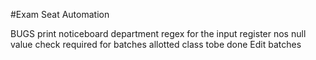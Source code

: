 #Exam Seat Automation

BUGS
print noticeboard department 
regex for the input register nos
null value check required for batches 
allotted class tobe done
Edit batches